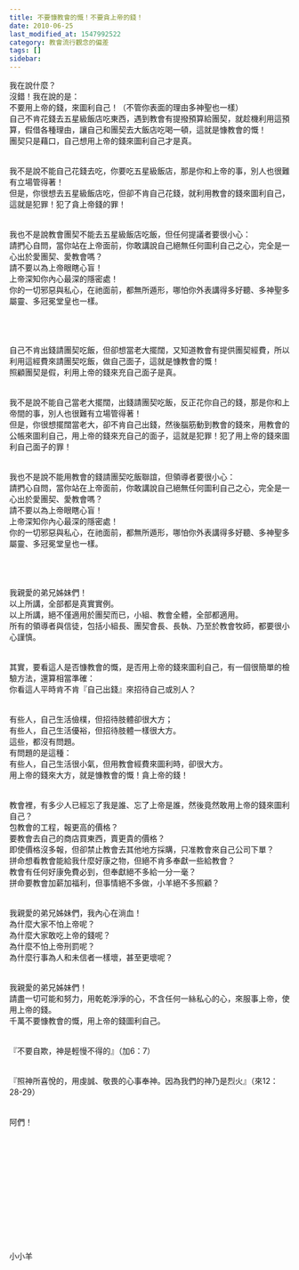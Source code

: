 ```yaml
---
title: 不要慷教會的慨！不要貪上帝的錢！
date: 2010-06-25
last_modified_at: 1547992522
category: 教會流行觀念的偏差
tags: []
sidebar: 
---
```


<p>我在說什麼？<br/>沒錯！我在說的是：<br/>不要用上帝的錢，來圖利自己！（不管你表面的理由多神聖也一樣）<br/><!--more-->自己不肯花錢去五星級飯店吃東西，遇到教會有提撥預算給團契，就趁機利用這預算，假借各種理由，讓自己和團契去大飯店吃喝一頓，這就是慷教會的慨！<br/>團契只是藉口，自己想用上帝的錢來圖利自己才是真。<br/><br/><br/>我不是說不能自己花錢去吃，你要吃五星級飯店，那是你和上帝的事，別人也很難有立場管得著！<br/>但是，你很想去五星級飯店吃，但卻不肯自己花錢，就利用教會的錢來圖利自己，這就是犯罪！犯了貪上帝錢的罪！<br/><br/><br/>我也不是說教會團契不能去五星級飯店吃飯，但任何提議者要很小心：<br/>請捫心自問，當你站在上帝面前，你敢講說自己絕無任何圖利自己之心，完全是一心出於愛團契、愛教會嗎？<br/>請不要以為上帝眼瞎心盲！<br/>上帝深知你內心最深的隱密處！<br/>你的一切邪惡與私心，在祂面前，都無所遁形，哪怕你外表講得多好聽、多神聖多屬靈、多冠冕堂皇也一樣。<br/><br/><br/><br/><br/>自己不肯出錢請團契吃飯，但卻想當老大擺闊，又知道教會有提供團契經費，所以利用這經費來請團契吃飯，做自己面子，這就是慷教會的慨！<br/>照顧團契是假，利用上帝的錢來充自己面子是真。<br/><br/><br/>我不是說不能自己當老大擺闊，出錢請團契吃飯，反正花你自己的錢，那是你和上帝間的事，別人也很難有立場管得著！<br/>但是，你很想擺闊當老大，卻不肯自己出錢，然後腦筋動到教會的錢來，用教會的公帳來圖利自己，用上帝的錢來充自己的面子，這就是犯罪！犯了用上帝的錢來圖利自己面子的罪！<br/><br/><br/>我也不是說不能用教會的錢請團契吃飯聯誼，但領導者要很小心：<br/>請捫心自問，當你站在上帝面前，你敢講說自己絕無任何圖利自己之心，完全是一心出於愛團契、愛教會嗎？<br/>請不要以為上帝眼瞎心盲！<br/>上帝深知你內心最深的隱密處！<br/>你的一切邪惡與私心，在祂面前，都無所遁形，哪怕你外表講得多好聽、多神聖多屬靈、多冠冕堂皇也一樣。<br/><br/><br/><br/><br/>我親愛的弟兄姊妹們！<br/>以上所講，全部都是真實實例。<br/>以上所講，絕不僅適用於團契而已，小組、教會全體，全部都適用。<br/>所有的領導者與信徒，包括小組長、團契會長、長執、乃至於教會牧師，都要很小心謹慎。<br/><br/><br/>其實，要看這人是否慷教會的慨，是否用上帝的錢來圖利自己，有一個很簡單的檢驗方法，還算相當準確：<br/>你看這人平時肯不肯『自己出錢』來招待自己或別人？<br/><br/><br/>有些人，自己生活儉樸，但招待肢體卻很大方；<br/>有些人，自己生活優裕，但招待肢體一樣很大方。<br/>這些，都沒有問題。<br/>有問題的是這種：<br/>有些人，自己生活很小氣，但用教會經費來圖利時，卻很大方。<br/>用上帝的錢來大方，就是慷教會的慨！貪上帝的錢！<br/><br/><br/>教會裡，有多少人已經忘了我是誰、忘了上帝是誰，然後竟然敢用上帝的錢來圖利自己？<br/>包教會的工程，報更高的價格？<br/>要教會去自己的商店買東西，賣更貴的價格？<br/>即使價格沒多報，但卻禁止教會去其他地方採購，只准教會來自己公司下單？<br/>拼命想看教會能給我什麼好康之物，但絕不肯多奉獻一些給教會？<br/>教會有任何好康免費必到，但奉獻絕不多給一分一毫？<br/>拼命要教會加薪加福利，但事情絕不多做，小羊絕不多照顧？<br/><br/><br/>我親愛的弟兄姊妹們，我內心在淌血！<br/>為什麼大家不怕上帝呢？<br/>為什麼大家敢吃上帝的錢呢？<br/>為什麼不怕上帝刑罰呢？<br/>為什麼行事為人和未信者一樣壞，甚至更壞呢？<br/><br/><br/>我親愛的弟兄姊妹們！<br/>請盡一切可能和努力，用乾乾淨淨的心，不含任何一絲私心的心，來服事上帝，使用上帝的錢。<br/>千萬不要慷教會的慨，用上帝的錢圖利自己。<br/><br/><br/>『不要自欺，神是輕慢不得的』（加6：7）<br/><br/><br/>『照神所喜悅的，用虔誠、敬畏的心事奉神。因為我們的神乃是烈火』（來12：28-29）<br/><br/><br/>阿們！<br/><br/><br/><br/><br/><br/><br/><br/><br/><br/><br/><br/><br/><br/>小小羊<br/></p>